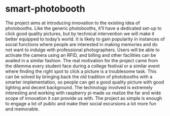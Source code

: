 # smart-photobooth
The project aims at introducing innovation to the existing idea of photobooths. Like the generic photobooths, it’ll have a dedicated set-up to click good quality pictures, but by technical intervention we will make it better equipped to today’s world. It is likely to gain popularity in instances of social functions where people are interested in making memories and do not want to indulge with professional photographers.  Users will be able to activate the camera using an RFID, and billing and other facilities can be availed in a similar fashion. The real motivation for the project came from the dilemma every student face during a college festival or a similar event where finding the right spot to click a picture is a troublesome task. This can be solved by bringing back the old tradition of photobooths with a smarter implementation, so people can get a good quality picture with good lighting and decent background.  The technology involved is extremely interesting and working with raspberry pi made us realize the far and wide scope of innovation it can provide us with. The project as simple is enough to engage a lot of public and make their social excursions a lot more fun and memorable.
